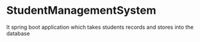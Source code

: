 # StudentManagementSystem
It spring boot application which takes students records and stores into the database 
